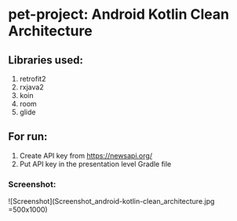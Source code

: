 # pet-project: Android Kotlin Clean Architecture 

## Libraries used:
1. retrofit2
2. rxjava2
3. koin
4. room
5. glide

## For run:
1. Create API key from https://newsapi.org/
2. Put API key in the presentation level Gradle file

### Screenshot:
![Screenshot](Screenshot_android-kotlin-clean_architecture.jpg =500x1000)
